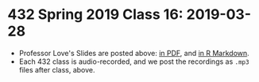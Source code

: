 # 432 Spring 2019 Class 16: 2019-03-28

- Professor Love's Slides are posted above: [in PDF](https://github.com/THOMASELOVE/2019-432/blob/master/slides/class16/432_2019_slides16.pdf), and [in R Markdown](https://github.com/THOMASELOVE/2019-432/blob/master/slides/class16/432_2019_slides16.Rmd). 
- Each 432 class is audio-recorded, and we post the recordings as `.mp3` files after class, above.

